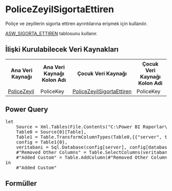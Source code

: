 <h1>PoliceZeyilSigortaEttiren</h1>
Poliçe ve zeyillerin sigorta ettiren ayrıntılarına erişmek için kullanılır. 

<a href="../Tablolar/ASW_SIGORTA_ETTIREN.md">ASW_SIGORTA_ETTIREN</a> tablosunu kullanır.

<h2>İlişki Kurulabilecek Veri Kaynakları</h2>
<table>
<tr>
<th>Ana Veri Kaynağı</th>
<th>Ana Veri Kaynağı Kolon Adı</th>
<th>Çocuk Veri Kaynağı</th>
<th>Çocuk Veri Kaynağı Kolon Adi</th>
</tr>
<tr>
<td><a href="../VeriKaynaklari/PoliceZeyil.md">PoliceZeyil</a></td>
<td>PoliceKey</td>
<td><a href="../VeriKaynaklari/PoliceZeyilSigortaEttiren.md">PoliceZeyilSigortaEttiren</a></td>
<td>PoliceKey</td>
</tr>
</table>


<h2>Power Query</h2>
<pre>
let
    Source = Xml.Tables(File.Contents("C:\Power BI Raporlar\config.xml")),
    Table0 = Source{0}[Table],
    Table1 = Table.TransformColumnTypes(Table0,{{"server", type text}, {"database", type text}}),
    config = Table1{0},
    veritabani = Sql.Database(config[server], config[database], [Query="select * from ASW_SIGORTA_ETTIREN SE where exists (select '' from SPOLICE p where p.acenta = SE.ACENTE and p.BRANS = SE.BRANS AND P.POLICE_NO = SE.POLICE_NO AND P.TECDIT_NO = SE.TECDIT_NO AND P.ZEYL_NO=SE.ZEYIL_NO AND P.IPT_KAYIT IN ('K','I'))"]),
    #"Removed Other Columns" = Table.SelectColumns(veritabani,{"ACENTE", "BRANS", "POLICE_NO", "TECDIT_NO", "ZEYIL_NO", "AD", "SOYAD", "DOGUM_TARIHI", "CINSIYET", "IL_KODU", "ILCE_KODU", "UYRUK", "OLUM_TARIHI"}),
    #"Added Custom" = Table.AddColumn(#"Removed Other Columns", "PoliceKey", each [ACENTE]&"_"&[BRANS]&"_"&[POLICE_NO]&"_"&[TECDIT_NO]&"_"&[ZEYIL_NO])
in
    #"Added Custom"
</pre>

<h2>Formüller</h2>

